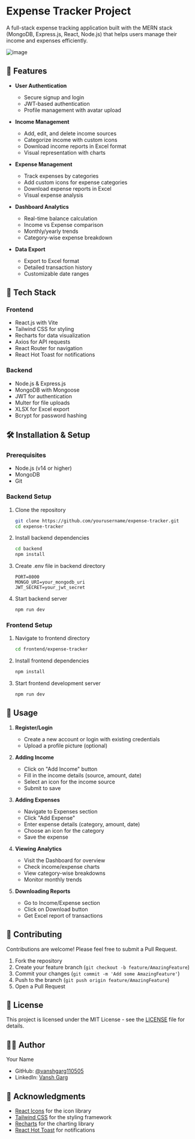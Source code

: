 # Expense Tracker Project

A full-stack expense tracking application built with the MERN stack (MongoDB, Express.js, React, Node.js) that helps users manage their income and expenses efficiently.

![image](https://github.com/user-attachments/assets/1d0dc19f-656a-4017-8a25-2be33b6a9765)


## 🌟 Features

- **User Authentication**
  - Secure signup and login
  - JWT-based authentication
  - Profile management with avatar upload

- **Income Management**
  - Add, edit, and delete income sources
  - Categorize income with custom icons
  - Download income reports in Excel format
  - Visual representation with charts

- **Expense Management**
  - Track expenses by categories
  - Add custom icons for expense categories
  - Download expense reports in Excel
  - Visual expense analysis

- **Dashboard Analytics**
  - Real-time balance calculation
  - Income vs Expense comparison
  - Monthly/yearly trends
  - Category-wise expense breakdown

- **Data Export**
  - Export to Excel format
  - Detailed transaction history
  - Customizable date ranges

## 🚀 Tech Stack

### Frontend
- React.js with Vite
- Tailwind CSS for styling
- Recharts for data visualization
- Axios for API requests
- React Router for navigation
- React Hot Toast for notifications

### Backend
- Node.js & Express.js
- MongoDB with Mongoose
- JWT for authentication
- Multer for file uploads
- XLSX for Excel export
- Bcrypt for password hashing

## 🛠️ Installation & Setup

### Prerequisites
- Node.js (v14 or higher)
- MongoDB
- Git

### Backend Setup
1. Clone the repository
   ```bash
   git clone https://github.com/yourusername/expense-tracker.git
   cd expense-tracker
   ```

2. Install backend dependencies
   ```bash
   cd backend
   npm install
   ```

3. Create .env file in backend directory
   ```env
   PORT=8000
   MONGO_URI=your_mongodb_uri
   JWT_SECRET=your_jwt_secret
   ```

4. Start backend server
   ```bash
   npm run dev
   ```

### Frontend Setup
1. Navigate to frontend directory
   ```bash
   cd frontend/expense-tracker
   ```

2. Install frontend dependencies
   ```bash
   npm install
   ```

3. Start frontend development server
   ```bash
   npm run dev
   ```

## 📱 Usage

1. **Register/Login**
   - Create a new account or login with existing credentials
   - Upload a profile picture (optional)

2. **Adding Income**
   - Click on "Add Income" button
   - Fill in the income details (source, amount, date)
   - Select an icon for the income source
   - Submit to save

3. **Adding Expenses**
   - Navigate to Expenses section
   - Click "Add Expense"
   - Enter expense details (category, amount, date)
   - Choose an icon for the category
   - Save the expense

4. **Viewing Analytics**
   - Visit the Dashboard for overview
   - Check income/expense charts
   - View category-wise breakdowns
   - Monitor monthly trends

5. **Downloading Reports**
   - Go to Income/Expense section
   - Click on Download button
   - Get Excel report of transactions

## 🤝 Contributing

Contributions are welcome! Please feel free to submit a Pull Request.

1. Fork the repository
2. Create your feature branch (`git checkout -b feature/AmazingFeature`)
3. Commit your changes (`git commit -m 'Add some AmazingFeature'`)
4. Push to the branch (`git push origin feature/AmazingFeature`)
5. Open a Pull Request

## 📝 License

This project is licensed under the MIT License - see the [LICENSE](LICENSE) file for details.

## 👨‍💻 Author

Your Name
- GitHub: [@vanshgarg110505](https://github.com/vanshgarg110505)
- LinkedIn: [Vansh Garg](https://linkedin.com/in/vansh-garg11)

## 🙏 Acknowledgments

- [React Icons](https://react-icons.github.io/react-icons/) for the icon library
- [Tailwind CSS](https://tailwindcss.com/) for the styling framework
- [Recharts](https://recharts.org/) for the charting library
- [React Hot Toast](https://react-hot-toast.com/) for notifications
